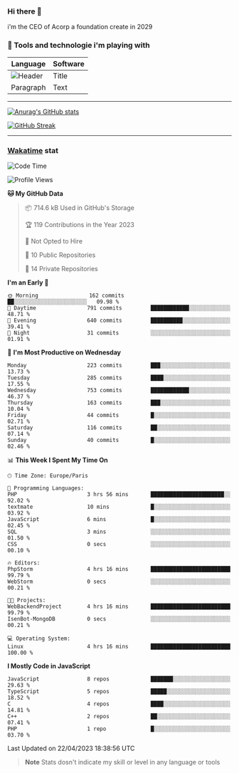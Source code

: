 ### Hi there 👋

i'm the CEO of Acorp a foundation create in 2029  

### 🧰 Tools and technologie i'm playing with

 | Language | Software |
| ----------- | ----------- |
| ![Header](https://img.shields.io/badge/Nuxt3-green&style=for-the-badge&logo=nustjs&logoColor=00DC82) | Title |
| Paragraph | Text |

---

[![Anurag's GitHub stats](https://github-readme-stats.vercel.app/api?username=ackimixs&show_icons=true&theme=github_dark&count_private=true)](https://www.ackimixs.xyz)

[![GitHub Streak](https://github-readme-streak-stats.herokuapp.com?user=Ackimixs&theme=github-dark-blue&date_format=j%20M%5B%20Y%5D&mode=weekly)](https://git.io/streak-stats)

---
 
 ### [Wakatime](https://wakatime.com/) stat

<!--START_SECTION:waka-->
![Code Time](http://img.shields.io/badge/Code%20Time-493%20hrs%2030%20mins-blue)

![Profile Views](http://img.shields.io/badge/Profile%20Views-0-blue)

**🐱 My GitHub Data** 

> 📦 714.6 kB Used in GitHub's Storage 
 > 
> 🏆 119 Contributions in the Year 2023
 > 
> 🚫 Not Opted to Hire
 > 
> 📜 10 Public Repositories 
 > 
> 🔑 14 Private Repositories 
 > 
**I'm an Early 🐤** 

```text
🌞 Morning                162 commits         ██░░░░░░░░░░░░░░░░░░░░░░░   09.98 % 
🌆 Daytime                791 commits         ████████████░░░░░░░░░░░░░   48.71 % 
🌃 Evening                640 commits         ██████████░░░░░░░░░░░░░░░   39.41 % 
🌙 Night                  31 commits          ░░░░░░░░░░░░░░░░░░░░░░░░░   01.91 % 
```
📅 **I'm Most Productive on Wednesday** 

```text
Monday                   223 commits         ███░░░░░░░░░░░░░░░░░░░░░░   13.73 % 
Tuesday                  285 commits         ████░░░░░░░░░░░░░░░░░░░░░   17.55 % 
Wednesday                753 commits         ████████████░░░░░░░░░░░░░   46.37 % 
Thursday                 163 commits         ███░░░░░░░░░░░░░░░░░░░░░░   10.04 % 
Friday                   44 commits          █░░░░░░░░░░░░░░░░░░░░░░░░   02.71 % 
Saturday                 116 commits         ██░░░░░░░░░░░░░░░░░░░░░░░   07.14 % 
Sunday                   40 commits          █░░░░░░░░░░░░░░░░░░░░░░░░   02.46 % 
```


📊 **This Week I Spent My Time On** 

```text
🕑︎ Time Zone: Europe/Paris

💬 Programming Languages: 
PHP                      3 hrs 56 mins       ███████████████████████░░   92.02 % 
textmate                 10 mins             █░░░░░░░░░░░░░░░░░░░░░░░░   03.92 % 
JavaScript               6 mins              █░░░░░░░░░░░░░░░░░░░░░░░░   02.45 % 
SQL                      3 mins              ░░░░░░░░░░░░░░░░░░░░░░░░░   01.50 % 
CSS                      0 secs              ░░░░░░░░░░░░░░░░░░░░░░░░░   00.10 % 

🔥 Editors: 
PhpStorm                 4 hrs 16 mins       █████████████████████████   99.79 % 
WebStorm                 0 secs              ░░░░░░░░░░░░░░░░░░░░░░░░░   00.21 % 

🐱‍💻 Projects: 
WebBackendProject        4 hrs 16 mins       █████████████████████████   99.79 % 
IsenBot-MongoDB          0 secs              ░░░░░░░░░░░░░░░░░░░░░░░░░   00.21 % 

💻 Operating System: 
Linux                    4 hrs 16 mins       █████████████████████████   100.00 % 
```

**I Mostly Code in JavaScript** 

```text
JavaScript               8 repos             ███████░░░░░░░░░░░░░░░░░░   29.63 % 
TypeScript               5 repos             █████░░░░░░░░░░░░░░░░░░░░   18.52 % 
C                        4 repos             ████░░░░░░░░░░░░░░░░░░░░░   14.81 % 
C++                      2 repos             ██░░░░░░░░░░░░░░░░░░░░░░░   07.41 % 
PHP                      1 repo              █░░░░░░░░░░░░░░░░░░░░░░░░   03.70 % 
```




 Last Updated on 22/04/2023 18:38:56 UTC
<!--END_SECTION:waka-->

> **Note**
> Stats dosn't indicate my skill or level in any language or tools
